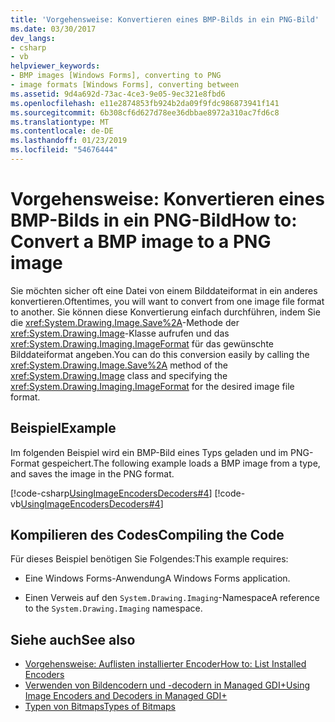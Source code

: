 ```yaml
---
title: 'Vorgehensweise: Konvertieren eines BMP-Bilds in ein PNG-Bild'
ms.date: 03/30/2017
dev_langs:
- csharp
- vb
helpviewer_keywords:
- BMP images [Windows Forms], converting to PNG
- image formats [Windows Forms], converting between
ms.assetid: 9d4a692d-73ac-4ce3-9e05-9ec321e8fbd6
ms.openlocfilehash: e11e2874853fb924b2da09f9fdc986873941f141
ms.sourcegitcommit: 6b308cf6d627d78ee36dbbae8972a310ac7fd6c8
ms.translationtype: MT
ms.contentlocale: de-DE
ms.lasthandoff: 01/23/2019
ms.locfileid: "54676444"
---
```

# <a name="how-to-convert-a-bmp-image-to-a-png-image"></a><span data-ttu-id="4b056-102">Vorgehensweise: Konvertieren eines BMP-Bilds in ein PNG-Bild</span><span class="sxs-lookup"><span data-stu-id="4b056-102">How to: Convert a BMP image to a PNG image</span></span>
<span data-ttu-id="4b056-103">Sie möchten sicher oft eine Datei von einem Bilddateiformat in ein anderes konvertieren.</span><span class="sxs-lookup"><span data-stu-id="4b056-103">Oftentimes, you will want to convert from one image file format to another.</span></span> <span data-ttu-id="4b056-104">Sie können diese Konvertierung einfach durchführen, indem Sie die <xref:System.Drawing.Image.Save%2A>-Methode der <xref:System.Drawing.Image>-Klasse aufrufen und das <xref:System.Drawing.Imaging.ImageFormat> für das gewünschte Bilddateiformat angeben.</span><span class="sxs-lookup"><span data-stu-id="4b056-104">You can do this conversion easily by calling the <xref:System.Drawing.Image.Save%2A> method of the <xref:System.Drawing.Image> class and specifying the <xref:System.Drawing.Imaging.ImageFormat> for the desired image file format.</span></span>  
  
## <a name="example"></a><span data-ttu-id="4b056-105">Beispiel</span><span class="sxs-lookup"><span data-stu-id="4b056-105">Example</span></span>  
 <span data-ttu-id="4b056-106">Im folgenden Beispiel wird ein BMP-Bild eines Typs geladen und im PNG-Format gespeichert.</span><span class="sxs-lookup"><span data-stu-id="4b056-106">The following example loads a BMP image from a type, and saves the image in the PNG format.</span></span>  
  
 [!code-csharp[UsingImageEncodersDecoders#4](../../../../samples/snippets/csharp/VS_Snippets_Winforms/UsingImageEncodersDecoders/CS/Form1.cs#4)]
 [!code-vb[UsingImageEncodersDecoders#4](../../../../samples/snippets/visualbasic/VS_Snippets_Winforms/UsingImageEncodersDecoders/VB/Form1.vb#4)]  
  
## <a name="compiling-the-code"></a><span data-ttu-id="4b056-107">Kompilieren des Codes</span><span class="sxs-lookup"><span data-stu-id="4b056-107">Compiling the Code</span></span>  
 <span data-ttu-id="4b056-108">Für dieses Beispiel benötigen Sie Folgendes:</span><span class="sxs-lookup"><span data-stu-id="4b056-108">This example requires:</span></span>  
  
-   <span data-ttu-id="4b056-109">Eine Windows Forms-Anwendung</span><span class="sxs-lookup"><span data-stu-id="4b056-109">A Windows Forms application.</span></span>  
  
-   <span data-ttu-id="4b056-110">Einen Verweis auf den `System.Drawing.Imaging`-Namespace</span><span class="sxs-lookup"><span data-stu-id="4b056-110">A reference to the `System.Drawing.Imaging` namespace.</span></span>  
  
## <a name="see-also"></a><span data-ttu-id="4b056-111">Siehe auch</span><span class="sxs-lookup"><span data-stu-id="4b056-111">See also</span></span>
- [<span data-ttu-id="4b056-112">Vorgehensweise: Auflisten installierter Encoder</span><span class="sxs-lookup"><span data-stu-id="4b056-112">How to: List Installed Encoders</span></span>](../../../../docs/framework/winforms/advanced/how-to-list-installed-encoders.md)
- [<span data-ttu-id="4b056-113">Verwenden von Bildencodern und -decodern in Managed GDI+</span><span class="sxs-lookup"><span data-stu-id="4b056-113">Using Image Encoders and Decoders in Managed GDI+</span></span>](../../../../docs/framework/winforms/advanced/using-image-encoders-and-decoders-in-managed-gdi.md)
- [<span data-ttu-id="4b056-114">Typen von Bitmaps</span><span class="sxs-lookup"><span data-stu-id="4b056-114">Types of Bitmaps</span></span>](../../../../docs/framework/winforms/advanced/types-of-bitmaps.md)
